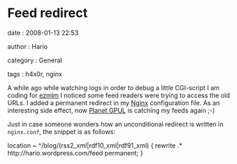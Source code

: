 Feed redirect
=============

date
:   2008-01-13 22:53

author
:   Hario

category
:   General

tags
:   h4x0r, nginx

A while ago while watching logs in order to debug a little CGI-script I
am coding for [ezmlm](http://www.ezmlm.org) I noticed some feed readers
were trying to access the old URLs. I added a permanent redirect in my
[Nginx](http://nginx.net) configuration file. As an interesting side
effect, now [Planet GPUL](http://planet.gpul.org) is catching my feeds
again ;-)

Just in case someone wonders how an unconditional redirect is written in
`nginx.conf`, the snippet is as follows:

<p>
    location ~ ^/blog/(rss2_xml|rdf10_xml|rdf91_xml) {      rewrite .* http://hario.wordpress.com/feed permanent;    }

</p>

